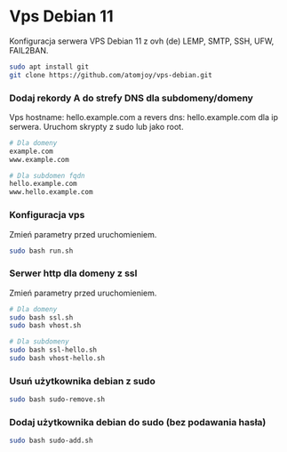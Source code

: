 # Vps Debian 11

Konfiguracja serwera VPS Debian 11 z ovh (de) LEMP, SMTP, SSH, UFW, FAIL2BAN.

```sh
sudo apt install git
git clone https://github.com/atomjoy/vps-debian.git
```

### Dodaj rekordy A do strefy DNS dla subdomeny/domeny

Vps hostname: hello.example.com a revers dns: hello.example.com dla ip serwera. Uruchom skrypty z sudo lub jako root.

```sh
# Dla domeny
example.com
www.example.com

# Dla subdomen fqdn
hello.example.com
www.hello.example.com
```

### Konfiguracja vps

Zmień parametry przed uruchomieniem.

```sh
sudo bash run.sh
```

### Serwer http dla domeny z ssl

Zmień parametry przed uruchomieniem.

```sh
# Dla domeny
sudo bash ssl.sh
sudo bash vhost.sh

# Dla subdomeny
sudo bash ssl-hello.sh
sudo bash vhost-hello.sh
```

### Usuń użytkownika debian z sudo

```sh
sudo bash sudo-remove.sh
```

### Dodaj użytkownika debian do sudo (bez podawania hasła)

```sh
sudo bash sudo-add.sh
```
